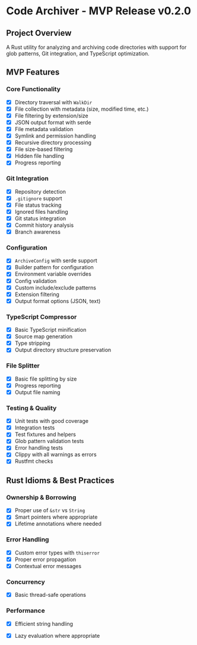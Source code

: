 # Code Archiver - MVP Release v0.2.0

## Project Overview
A Rust utility for analyzing and archiving code directories with support for glob patterns, Git integration, and TypeScript optimization.

## MVP Features

### Core Functionality
- [x] Directory traversal with `WalkDir`
- [x] File collection with metadata (size, modified time, etc.)
- [x] File filtering by extension/size
- [x] JSON output format with serde
- [x] File metadata validation
- [x] Symlink and permission handling
- [x] Recursive directory processing
- [x] File size-based filtering
- [x] Hidden file handling
- [x] Progress reporting

### Git Integration
- [x] Repository detection
- [x] `.gitignore` support
- [x] File status tracking
- [x] Ignored files handling
- [x] Git status integration
- [x] Commit history analysis
- [x] Branch awareness

### Configuration
- [x] `ArchiveConfig` with serde support
- [x] Builder pattern for configuration
- [x] Environment variable overrides
- [x] Config validation
- [x] Custom include/exclude patterns
- [x] Extension filtering
- [x] Output format options (JSON, text)

### TypeScript Compressor
- [x] Basic TypeScript minification
- [x] Source map generation
- [x] Type stripping
- [x] Output directory structure preservation

### File Splitter
- [x] Basic file splitting by size
- [x] Progress reporting
- [x] Output file naming

### Testing & Quality
- [x] Unit tests with good coverage
- [x] Integration tests
- [x] Test fixtures and helpers
- [x] Glob pattern validation tests
- [x] Error handling tests
- [x] Clippy with all warnings as errors
- [x] Rustfmt checks

## Rust Idioms & Best Practices

### Ownership & Borrowing
- [x] Proper use of `&str` vs `String`
- [x] Smart pointers where appropriate
- [x] Lifetime annotations where needed

### Error Handling
- [x] Custom error types with `thiserror`
- [x] Proper error propagation
- [x] Contextual error messages

### Concurrency
- [x] Basic thread-safe operations

### Performance
- [x] Efficient string handling
- [x] Lazy evaluation where appropriate



